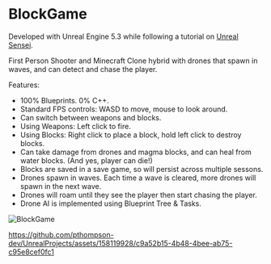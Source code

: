 # BlockGame

Developed with Unreal Engine 5.3 while following a tutorial on [Unreal Sensei](https://www.unrealsensei.com/).

First Person Shooter and Minecraft Clone hybrid with drones that spawn in waves, and can detect and chase the player. 

Features:
* 100% Blueprints. 0% C++.
* Standard FPS controls:  WASD to move, mouse to look around.
* Can switch between weapons and blocks.
* Using Weapons: Left click to fire.
* Using Blocks: Right click to place a block, hold left click to destroy blocks.
* Can take damage from drones and magma blocks, and can heal from water blocks. (And yes, player can die!)
* Blocks are saved in a save game, so will persist across multiple sessons.
* Drones spawn in waves. Each time a wave is cleared, more drones will spawn in the next wave.
* Drones will roam until they see the player then start chasing the player.
* Drone AI is implemented using Blueprint Tree & Tasks.

![BlockGame](https://github.com/pthompson-dev/UnrealProjects/assets/158119928/becd5502-fd10-49f0-b8e5-edd9105e98e9)

https://github.com/pthompson-dev/UnrealProjects/assets/158119928/c9a52b15-4b48-4bee-ab75-c95e8cef0fc1
